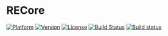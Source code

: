 # RECore

[![Platform](https://img.shields.io/cocoapods/p/RECore.svg?style=flat)](http://cocoapods.org/pods/RECore)
[![Version](https://img.shields.io/cocoapods/v/RECore.svg?style=flat)](http://cocoapods.org/pods/RECore)
[![License](https://img.shields.io/cocoapods/l/RECore.svg?style=flat)](http://cocoapods.org/pods/RECore)
[![Build Status](https://travis-ci.org/OlehKulykov/RECore.svg)](https://travis-ci.org/OlehKulykov/RECore)
[![Build status](https://ci.appveyor.com/api/projects/status/ng736pqrsb6ypo6t?svg=true)](https://ci.appveyor.com/project/OlehKulykov/recore)
